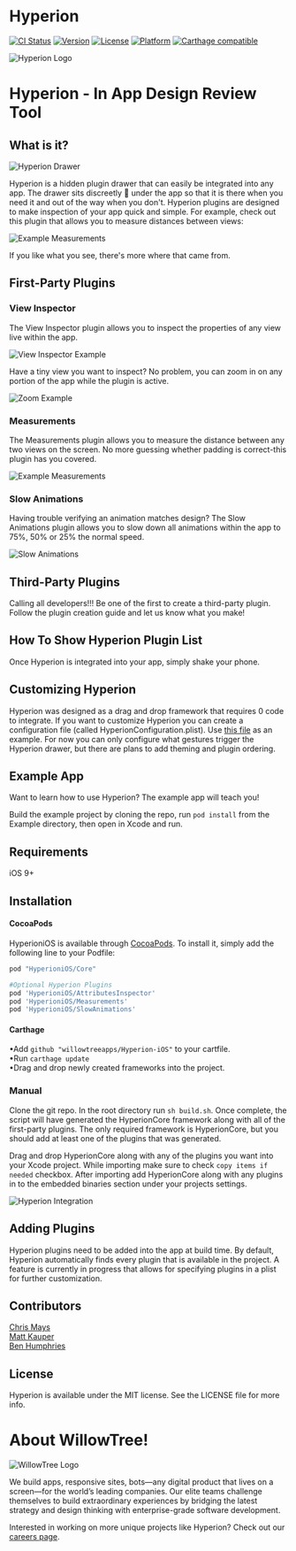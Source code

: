 # Hyperion

[![CI Status](http://img.shields.io/travis/chrsmys/HyperioniOS.svg?style=flat)](https://travis-ci.org/willowtreeapps/HyperioniOS)
[![Version](https://img.shields.io/cocoapods/v/HyperioniOS.svg?style=flat)](http://cocoapods.org/pods/HyperioniOS)
[![License](https://img.shields.io/cocoapods/l/HyperioniOS.svg?style=flat)](http://cocoapods.org/pods/HyperioniOS)
[![Platform](https://img.shields.io/cocoapods/p/HyperioniOS.svg?style=flat)](http://cocoapods.org/pods/HyperioniOS)
[![Carthage compatible](https://img.shields.io/badge/Carthage-compatible-4BC51D.svg?style=flat)](https://github.com/Carthage/Carthage)

![Hyperion Logo](https://github.com/willowtreeapps/Hyperion-ios/raw/master/Img/Hyperion-Logo.png)

# Hyperion - In App Design Review Tool

## What is it?

![Hyperion Drawer](https://media.giphy.com/media/l4Ep2JJ27OngKOrmM/giphy.gif)

Hyperion is a hidden plugin drawer that can easily be integrated into any app. The drawer sits discreetly 🙊 under the app so that it is there when you need it and out of the way when you don't. Hyperion plugins are designed to make inspection of your app quick and simple. For example, check out this plugin that allows you to measure distances between views:

![Example Measurements](https://media.giphy.com/media/3ohjUPP3qnZ5l5osAE/giphy.gif)

If you like what you see, there's more where that came from.

## First-Party Plugins

### View Inspector
The View Inspector plugin allows you to inspect the properties of any view live within the app.

![View Inspector Example](https://media.giphy.com/media/l4EoNOILr5Ofvgysw/giphy.gif)

Have a tiny view you want to inspect? No problem, you can zoom in on any portion of the app while the plugin is active.

![Zoom Example](https://media.giphy.com/media/xT1R9Hf9383WjucomI/giphy.gif)

### Measurements
The Measurements plugin allows you to measure the distance between any two views on the screen. No more guessing whether padding is correct-this plugin has you covered.

![Example Measurements](https://media.giphy.com/media/3ohjUPP3qnZ5l5osAE/giphy.gif)

### Slow Animations
Having trouble verifying an animation matches design? The Slow Animations plugin allows you to slow down all animations within the app to 75%, 50% or 25% the normal speed.

![Slow Animations](https://media.giphy.com/media/26FeZcNF9Dbq89MBi/giphy.gif)


## Third-Party Plugins
Calling all developers!!! Be one of the first to create a third-party plugin. Follow the plugin creation guide and let us know what you make!

## How To Show Hyperion Plugin List
Once Hyperion is integrated into your app, simply shake your phone.

## Customizing Hyperion
Hyperion was designed as a drag and drop framework that requires 0 code to integrate. If you want to customize Hyperion you can create a configuration file (called HyperionConfiguration.plist). Use [this file](https://github.com/willowtreeapps/Hyperion-ios/raw/master/core/HyperionDefaultConfiguration.plist) as an example. For now you can only configure what gestures trigger the Hyperion drawer, but there are plans to add theming and plugin ordering.

## Example App
Want to learn how to use Hyperion? The example app will teach you!

Build the example project by cloning the repo, run `pod install` from the Example directory, then open in Xcode and run.

## Requirements
iOS 9+

## Installation

#### CocoaPods

HyperioniOS is available through [CocoaPods](http://cocoapods.org). To install
it, simply add the following line to your Podfile:

```ruby
pod "HyperioniOS/Core"

#Optional Hyperion Plugins
pod 'HyperioniOS/AttributesInspector'
pod 'HyperioniOS/Measurements'
pod 'HyperioniOS/SlowAnimations'
```

#### Carthage
•Add `github "willowtreeapps/Hyperion-iOS"` to your cartfile.
<br>
•Run `carthage update`
<br>
•Drag and drop newly created frameworks into the project.

### Manual
Clone the git repo. In the root directory run `sh build.sh`. Once complete, the script will have generated the HyperionCore framework along with all of the first-party plugins. The only required framework is HyperionCore, but you should add at least one of the plugins that was generated.

Drag and drop HyperionCore along with any of the plugins you want into your Xcode project. While importing make sure to check `copy items if needed` checkbox. After importing add HyperionCore along with any plugins in to the embedded binaries section under your projects settings.

![Hyperion Integration](https://github.com/willowtreeapps/Hyperion-ios/raw/master/Img/Hyperion-Integration.gif)

## Adding Plugins
Hyperion plugins need to be added into the app at build time.
By default, Hyperion automatically finds every plugin that is available in the project. A feature is currently in progress that allows for specifying plugins in a plist for further customization.

## Contributors
[Chris Mays](https://github.com/chrsmys)
<br>[Matt Kauper](https://github.com/mhk4g)
<br>[Ben Humphries](https://github.com/imachumphries)
## License
Hyperion is available under the MIT license. See the LICENSE file for more info.

# About WillowTree!
![WillowTree Logo](https://github.com/willowtreeapps/spruce-ios/raw/master/imgs/willowtree_logo.png)

We build apps, responsive sites, bots—any digital product that lives on a screen—for the world’s leading companies. Our elite teams challenge themselves to build extraordinary experiences by bridging the latest strategy and design thinking with enterprise-grade software development.

Interested in working on more unique projects like Hyperion? Check out our [careers page](http://willowtreeapps.com/careers?utm_campaign=hyperion-gh).
